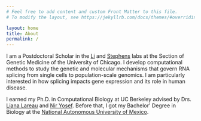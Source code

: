 ```yaml
---
# Feel free to add content and custom Front Matter to this file.
# To modify the layout, see https://jekyllrb.com/docs/themes/#overriding-theme-defaults

layout: home
title: About
permalink: /
---
```


I am a Postdoctoral Scholar in the [Li](https://thelilab.com/) and [Stephens](https://stephenslab.uchicago.edu/) labs at the Section of Genetic Medicine of the University of Chicago. I develop computational methods to study the genetic and molecular mechanisms that govern RNA splicing from single cells to population-scale genomics. I am particularly interested in how splicing impacts gene expression and its role in human disease.

I earned my Ph.D. in Computational Biology at UC Berkeley advised by Drs. [Liana Lareau](http://www.lareaulab.org/) and [Nir Yosef](https://yoseflab.github.io/). Before that, I got my Bachelor\' Degree in Biology at the [National Autonomous University of Mexico](https://www.fciencias.unam.mx/).
